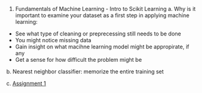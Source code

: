 1. Fundamentals of Machine Learning - Intro to Scikit Learning
a. Why is it important to examine your dataset as a first step in applying machine learning:
  - See what type of cleaning or preprecessing still needs to be done
  - You might notice missing data
  - Gain insight on what macihne learning model might be appropirate, if any
  - Get a sense for how difficult the problem might be
  
 b. Nearest neighbor classifier: memorize the entire training set
 
 c. [Assignment 1](Assignment+1.ipynb)  

